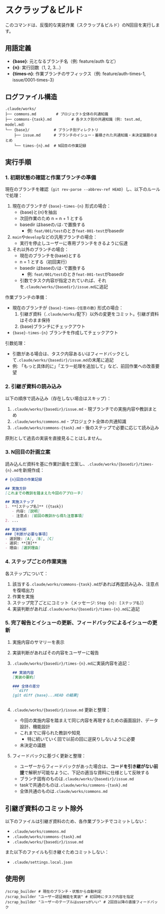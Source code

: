 # スクラップ＆ビルド

このコマンドは、反復的な実装作業（スクラップ＆ビルド）のN回目を実行します。

## 用語定義

- **{base}**: 元となるブランチ名（例: feature/auth など）
- **{n}**: 実行回数（1, 2, 3...）
- **{times-n}**: 作業ブランチのサフィックス（例: feature/auth-times-1, issue/0001-times-3）

## ログファイル構造

```
.claude/works/
├── commons.md         # プロジェクト全体の共通知識
├── commons-{task}.md         # 各タスク別の共通知識（例: test.md, model.md）
└── {base}/           # ブランチ別ディレクトリ
    ├── issue.md      # ブランチのイシュー・蓄積された共通知識・未決定議題のまとめ
    └── times-{n}.md  # N回目の作業記録
```

## 実行手順

### 1. 初期状態の確認と作業ブランチの準備

現在のブランチを確認（`git rev-parse --abbrev-ref HEAD`）し、以下のルールで処理：

1. 現在のブランチが `{base}-times-{n}` 形式の場合：
   - {base}と{n}を抽出
   - 次回作業のため n = n + 1 とする
   - basedir はbaseの`/`は`-`で置換する
     - 例: `feat/001/test`のとき`feat-001-test`がbasedir
2. `main`や`develop`などの汎用ブランチの場合：
   - 実行を停止しユーザーに専用ブランチをきるように伝達
3. それ以外のブランチの場合：
   - 現在のブランチを{base}とする
   - n = 1 とする（初回実行）
   - basedir はbaseの`/`は`-`で置換する
     - 例: `feat/001/test`のとき`feat-001-test`がbasedir
   - 引数でタスク内容が指定されていれば、それを`.claude/works/{basedir}/issue.md`に追記

作業ブランチの準備：
- 現在のブランチが `{base}-times-{任意の数}` 形式の場合：
  1. 引継ぎ資料（`.claude/works/`配下）以外の変更をコミット。引継ぎ資料はそのまま保持
  2. {base}ブランチにチェックアウト
- `{base}-times-{n}` ブランチを作成してチェックアウト

引数処理：
- 引数がある場合は、タスク内容あるいはフィードバックとして`.claude/works/{basedir}/issue.md`の末尾に追記
- 例: 「もっと具体的に」「エラー処理を追加して」など、前回作業への改善要望

### 2. 引継ぎ資料の読み込み

以下の順序で読み込み（存在しない場合はスキップ）：
1. `.claude/works/{basedir}/issue.md` - 現ブランチでの実施内容や教訓まとめ
2. `.claude/works/commons.md` - プロジェクト全体の共通知識
3. `.claude/works/commons-{task}.md` - 後のステップで必要に応じて読み込み

原則として過去の実装を直接見ることはしません。

### 3. N回目の計画立案

読み込んだ資料を基に作業計画を立案し、`.claude/works/{basedir}/times-{n}.md`を新規作成：

```markdown
# {n}回目の作業記録

## 実施方針
[これまでの教訓を踏まえた今回のアプローチ]

## 実施ステップ
1. **[ステップ名]** ({task})
   - 内容: [説明]
   - 注意点: [前回の教訓から得た注意事項]
2. ...

## 実装判断
### [判断が必要な事項]
- 選択肢: [A], [B], [C]
- 選択: **[B]**
- 理由: [選択理由]
```

### 4. ステップごとの作業実施

各ステップについて：
1. 該当する`.claude/works/commons-{task}.md`があれば再度読み込み、注意点を復唱出力
2. 作業を実施
3. ステップ完了ごとにコミット（メッセージ: `Step {n}: [ステップ名]`）
4. 実装判断があれば`.claude/works/{basedir}/times-{n}.md`に追記

### 5. 完了報告とイシューの更新、フィードバックによるイシューの更新

1. 実施内容のサマリーを表示
2. 実装判断があればその内容をユーザーに報告
3. `.claude/works/{basedir}/times-{n}.md`に実装内容を追記：
   ```markdown
   ## 実装内容
   [実装の要約]

   ### 全体の差分
   ```diff
   [git diff {base}...HEAD の結果]
   ```
   ```
4. `.claude/works/{basedir}/issue.md` 更新と整理：
   - 今回の実施内容を踏まえて同じ内容を再現するための画面設計、データ設計、機能設計
   - これまでに得られた教訓や知見
     - 特に続いていく回で以前の回に逆戻りしないように必要
   - 未決定の議題

5. フィードバックに基づく更新と整理：
   - ユーザーからフィードバックがあった場合は、**コードを引き継がない前提**で解釈が可能なように、下記の適当な資料に仕様として反映する
   - ブランチ固有のものは`.claude/works/{basedir}/issue.md`
   - taskで共通のものは`.claude/works/commons-{task}.md`
   - 全体共通のものは`.claude/works/commons.md`

## 引継ぎ資料のコミット除外

以下のファイルは引継ぎ資料のため、各作業ブランチでコミットしない：
- `.claude/works/commons.md`
- `.claude/works/commons-{task}.md`
- `.claude/works/{basedir}/issue.md`

また以下のファイルも引き継ぐためコミットしない：
- `.claude/settings.local.json`

## 使用例

```
/scrap_builder # 現在のブランチ・状態から自動判定
/scrap_builder "ユーザー認証機能を実装" # 初回時にタスク内容を指定
/scrap_builder "ユーザーのテーブルはusersがいい" # 2回目以降の直接フィードバック
```

